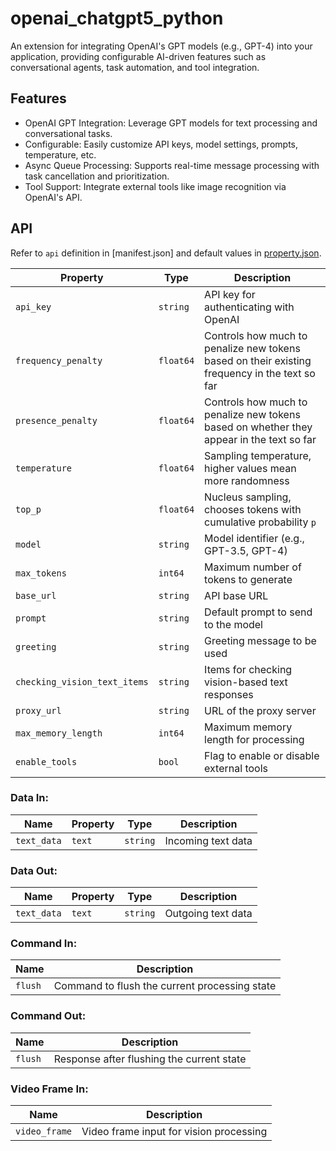 # openai_chatgpt5_python

An extension for integrating OpenAI's GPT models (e.g., GPT-4) into your application, providing configurable AI-driven features such as conversational agents, task automation, and tool integration.

## Features

<!-- main features introduction -->

- OpenAI GPT Integration: Leverage GPT models for text processing and conversational tasks.
- Configurable: Easily customize API keys, model settings, prompts, temperature, etc.
- Async Queue Processing: Supports real-time message processing with task cancellation and prioritization.
- Tool Support: Integrate external tools like image recognition via OpenAI's API.

## API

Refer to `api` definition in [manifest.json] and default values in [property.json](property.json).

<!-- Additional API.md can be referred to if extra introduction needed -->

| **Property**               | **Type**   | **Description**                           |
|----------------------------|------------|-------------------------------------------|
| `api_key`                   | `string`   | API key for authenticating with OpenAI    |
| `frequency_penalty`         | `float64`  | Controls how much to penalize new tokens based on their existing frequency in the text so far |
| `presence_penalty`          | `float64`  | Controls how much to penalize new tokens based on whether they appear in the text so far |
| `temperature`               | `float64`  | Sampling temperature, higher values mean more randomness |
| `top_p`                     | `float64`  | Nucleus sampling, chooses tokens with cumulative probability `p` |
| `model`                     | `string`   | Model identifier (e.g., GPT-3.5, GPT-4)   |
| `max_tokens`                | `int64`    | Maximum number of tokens to generate      |
| `base_url`                  | `string`   | API base URL                              |
| `prompt`                    | `string`   | Default prompt to send to the model       |
| `greeting`                  | `string`   | Greeting message to be used               |
| `checking_vision_text_items`| `string`   | Items for checking vision-based text responses |
| `proxy_url`                 | `string`   | URL of the proxy server                   |
| `max_memory_length`         | `int64`    | Maximum memory length for processing      |
| `enable_tools`              | `bool`     | Flag to enable or disable external tools  |

### Data In:
| **Name**       | **Property** | **Type**   | **Description**               |
|----------------|--------------|------------|-------------------------------|
| `text_data`    | `text`       | `string`   | Incoming text data             |

### Data Out:
| **Name**       | **Property** | **Type**   | **Description**               |
|----------------|--------------|------------|-------------------------------|
| `text_data`    | `text`       | `string`   | Outgoing text data             |

### Command In:
| **Name**       | **Description**                             |
|----------------|---------------------------------------------|
| `flush`        | Command to flush the current processing state |

### Command Out:
| **Name**       | **Description**                             |
|----------------|---------------------------------------------|
| `flush`        | Response after flushing the current state    |

### Video Frame In:
| **Name**         | **Description**                           |
|------------------|-------------------------------------------|
| `video_frame`    | Video frame input for vision processing    |
